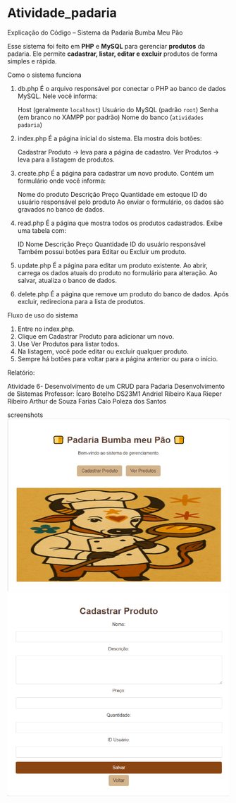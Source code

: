 # Atividade_padaria

Explicação do Código – Sistema da Padaria Bumba Meu Pão

Esse sistema foi feito em **PHP** e **MySQL** para gerenciar **produtos** da padaria. Ele permite **cadastrar, listar, editar e excluir** produtos de forma simples e rápida.



Como o sistema funciona

1. db.php
   É o arquivo responsável por conectar o PHP ao banco de dados MySQL.
   Nele você informa:

    Host (geralmente `localhost`)
    Usuário do MySQL (padrão `root`)
    Senha (em branco no XAMPP por padrão)
    Nome do banco (`atividades padaria`)

2. index.php
   É a página inicial do sistema.
   Ela mostra dois botões:

   Cadastrar Produto → leva para a página de cadastro.
   Ver Produtos → leva para a listagem de produtos.

3. create.php
   É a página para cadastrar um novo produto.
   Contém um formulário onde você informa:

    Nome do produto
    Descrição
    Preço
    Quantidade em estoque
    ID do usuário responsável pelo produto
     Ao enviar o formulário, os dados são gravados no banco de dados.

4. read.php
   É a página que mostra todos os produtos cadastrados.
   Exibe uma tabela com:

    ID
    Nome
    Descrição
    Preço
    Quantidade
    ID do usuário responsável
     Também possui botões para Editar ou Excluir um produto.

5. update.php
   É a página para editar um produto existente.
   Ao abrir, carrega os dados atuais do produto no formulário para alteração.
   Ao salvar, atualiza o banco de dados.

6. delete.php
   É a página que remove um produto do banco de dados.
   Após excluir, redireciona para a lista de produtos.



 Fluxo de uso do sistema

1. Entre no index.php.
2. Clique em Cadastrar Produto para adicionar um novo.
3. Use Ver Produtos para listar todos.
4. Na listagem, você pode editar ou excluir qualquer produto.
5. Sempre há botões para voltar para a página anterior ou para o início.

Relatório:

Atividade 6- Desenvolvimento de um CRUD para Padaria
Desenvolvimento de Sistemas 
Professor: Ícaro Botelho
DS23M1
Andriel Ribeiro
Kaua Rieper Ribeiro
Arthur de Souza Farias 
Caio Poleza dos Santos






screenshots
![alt text](image-4.png)
![alt text](image-5.png)